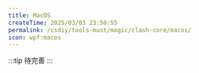 ```yaml
---
title: MacOS
createTime: 2025/03/03 23:50:55
permalink: /csdiy/tools-must/magic/clash-core/macos/
icon: wpf:macos
---
```

:::tip
待完善
:::